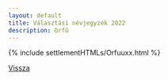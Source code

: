 ```yaml
---
layout: default
title: Választási névjegyzék 2022
description: Orfű
---
```


{% include settlementHTMLs/Orfuuxx.html %}

[Vissza](../)